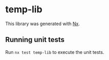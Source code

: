 # temp-lib

This library was generated with [Nx](https://nx.dev).

## Running unit tests

Run `nx test temp-lib` to execute the unit tests.
